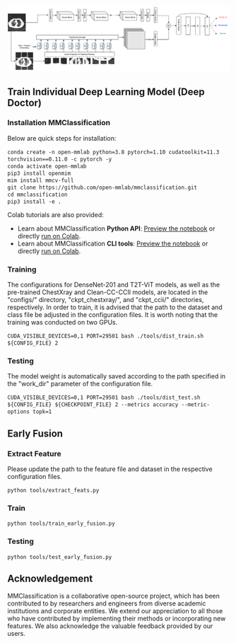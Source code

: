 <div align="center">
<img src="resources/framework.PNG" width="600"/>
</div>

## Train Individual Deep Learning Model (Deep Doctor)
### Installation MMClassification

Below are quick steps for installation:

```shell
conda create -n open-mmlab python=3.8 pytorch=1.10 cudatoolkit=11.3 torchvision==0.11.0 -c pytorch -y
conda activate open-mmlab
pip3 install openmim
mim install mmcv-full
git clone https://github.com/open-mmlab/mmclassification.git
cd mmclassification
pip3 install -e .
```

Colab tutorials are also provided:

- Learn about MMClassification **Python API**: [Preview the notebook](https://github.com/open-mmlab/mmclassification/blob/master/docs/en/tutorials/MMClassification_python.ipynb) or directly [run on Colab](https://colab.research.google.com/github/open-mmlab/mmclassification/blob/master/docs/en/tutorials/MMClassification_python.ipynb).
- Learn about MMClassification **CLI tools**: [Preview the notebook](https://github.com/open-mmlab/mmclassification/blob/master/docs/en/tutorials/MMClassification_tools.ipynb) or directly [run on Colab](https://colab.research.google.com/github/open-mmlab/mmclassification/blob/master/docs/en/tutorials/MMClassification_tools.ipynb).

### Training

The configurations for DenseNet-201 and T2T-ViT models, as well as the pre-trained ChestXray and Clean-CC-CCII models, are located in the "configs/" directory, "ckpt_chestxray/", and "ckpt_ccii/" directories, respectively. In order to train, it is advised that the path to the dataset and class file be adjusted in the configuration files. It is worth noting that the training was conducted on two GPUs.

```shell
CUDA_VISIBLE_DEVICES=0,1 PORT=29501 bash ./tools/dist_train.sh ${CONFIG_FILE} 2
```

### Testing
The model weight is automatically saved according to the path specified in the "work_dir" parameter of the configuration file.

```shell
CUDA_VISIBLE_DEVICES=0,1 PORT=29501 bash ./tools/dist_test.sh ${CONFIG_FILE} ${CHECKPOINT_FILE} 2 --metrics accuracy --metric-options topk=1
```

## Early Fusion
### Extract Feature
Please update the path to the feature file and dataset in the respective configuration files.

```shell
python tools/extract_feats.py
```

### Train

```shell
python tools/train_early_fusion.py
```

### Testing

```shell
python tools/test_early_fusion.py
```


## Acknowledgement

MMClassification is a collaborative open-source project, which has been contributed to by researchers and engineers from diverse academic institutions and corporate entities. We extend our appreciation to all those who have contributed by implementing their methods or incorporating new features. We also acknowledge the valuable feedback provided by our users.

<!-- ## Citation

If you find this project useful in your research, please consider cite:

```BibTeX
@misc{2020mmclassification,
    title={OpenMMLab's Image Classification Toolbox and Benchmark},
    author={MMClassification Contributors},
    howpublished = {\url{https://github.com/open-mmlab/mmclassification}},
    year={2020}
}
``` -->

